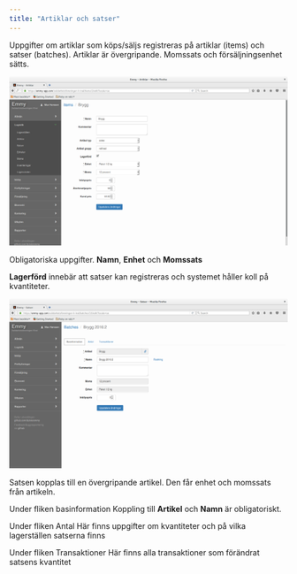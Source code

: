 ```yaml
---
title: "Artiklar och satser"
---
```


Uppgifter om artiklar som köps/säljs registreras på artiklar (items) och satser (batches). 
Artiklar är övergripande. Momssats och försäljningsenhet sätts. 

![items](images/items.png)

Obligatoriska uppgifter. 
**Namn**, **Enhet** och **Momssats**

**Lagerförd** innebär att satser kan registreras och systemet håller koll på kvantiteter.

![items](images/batches.png)

Satsen kopplas till en övergripande artikel. Den får enhet och momssats från artikeln.

Under fliken basinformation
Koppling till **Artikel** och **Namn** är obligatoriskt.

Under fliken Antal
Här finns uppgifter om kvantiteter och på vilka lagerställen satserna finns

Under fliken Transaktioner
Här finns alla transaktioner som förändrat satsens kvantitet